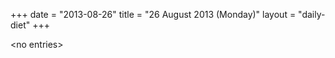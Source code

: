 +++
date = "2013-08-26"
title = "26 August 2013 (Monday)"
layout = "daily-diet"
+++


\<no entries\>
